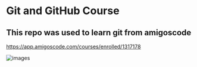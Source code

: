 # Git and GitHub Course

## This repo was used to learn git from amigoscode

https://app.amigoscode.com/courses/enrolled/1317178

![images](https://github.com/TheRealMoff/learning-git/assets/71034797/90284732-61ce-47e1-8f0d-a2c0c8b32c82)
